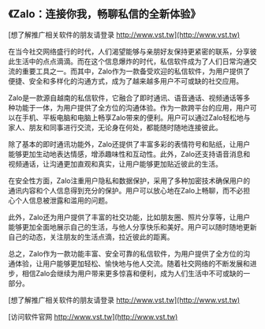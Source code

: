 ## **《Zalo：连接你我，畅聊私信的全新体验》**

[想了解推广相关软件的朋友请登录 http://www.vst.tw](http://www.vst.tw)

在当今社交网络盛行的时代，人们渴望能够与亲朋好友保持更紧密的联系，分享彼此生活中的点点滴滴。而在这个信息爆炸的时代，私信软件成为了人们日常沟通交流的重要工具之一。而其中，Zalo作为一款备受欢迎的私信软件，为用户提供了便捷、安全和多样化的沟通方式，成为了越来越多用户不可或缺的社交应用。

Zalo是一款源自越南的私信软件，它融合了即时通讯、语音通话、视频通话等多种功能于一体，为用户提供了全方位的沟通体验。作为一款跨平台的应用，用户可以在手机、平板电脑和电脑上畅享Zalo带来的便利。用户可以通过Zalo轻松地与家人、朋友和同事进行交流，无论身在何处，都能随时随地连接彼此。

除了基本的即时通讯功能外，Zalo还提供了丰富多彩的表情符号和贴纸，让用户能够更加生动地表达情感，增添趣味性和互动性。此外，Zalo还支持语音消息和视频通话，让沟通更加直观和真实，让用户能够更加贴近彼此的生活。

在安全性方面，Zalo注重用户隐私和数据保护，采用了多种加密技术确保用户的通讯内容和个人信息得到充分的保护。用户可以放心地在Zalo上畅聊，而不必担心个人信息被泄露和滥用的问题。

此外，Zalo还为用户提供了丰富的社交功能，比如朋友圈、照片分享等，让用户能够更加全面地展示自己的生活，与他人分享快乐和美好。用户可以随时随地更新自己的动态，关注朋友的生活点滴，拉近彼此的距离。

总之，Zalo作为一款功能丰富、安全可靠的私信软件，为用户提供了全方位的沟通体验，让用户能够更加轻松、愉快地与他人交流。随着社交网络的不断发展和进步，相信Zalo会继续为用户带来更多惊喜和便利，成为人们生活中不可或缺的一部分。

[想了解推广相关软件的朋友请登录 http://www.vst.tw](http://www.vst.tw)


[访问软件官网 http://www.vst.tw](http://www.vst.tw)
